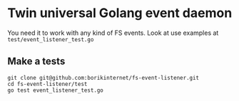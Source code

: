 # Twin universal Golang event daemon

You need it to work with any kind of FS events. Look at use examples at `test/event_listener_test.go` 

## Make a tests
```shell script
git clone git@github.com:borikinternet/fs-event-listener.git
cd fs-event-listener/test
go test event_listener_test.go
``` 
